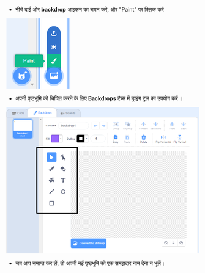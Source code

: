 + नीचे दाईं ओर **backdrop** आइकन का चयन करें, और "Paint" पर क्लिक करें

![नई पृष्ठभूमि पेंट करें](images/paint_backdrop_icon.png)

+ अपनी पृष्ठभूमि को चित्रित करने के लिए **Backdrops** टैब्स में ड्राइंग टूल का उपयोग करें ।

![चित्रकारी के औज़ार](images/paint_tools_annotated.png)

+ जब आप समाप्त कर लें, तो अपनी नई पृष्ठभूमि को एक समझदार नाम देना न भूलें।